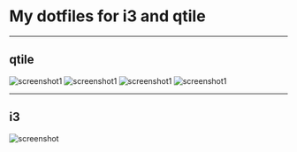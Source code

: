 # My dotfiles for i3 and qtile

___

## qtile

![screenshot1](.screenshot/qtile1.png)
![screenshot1](.screenshot/qtile2.png)
![screenshot1](.screenshot/qtile3.png)
![screenshot1](.screenshot/wlogout.png)
___

## i3

![screenshot]()